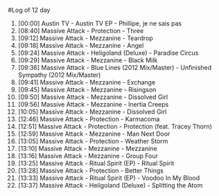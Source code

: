 #Log of 12 day

1. [00:00] Austin TV - Austin TV EP - Phillipe, je ne sais pas
1. [08:40] Massive Attack - Protection - Three
1. [09:12] Massive Attack - Mezzanine - Teardrop
1. [09:18] Massive Attack - Mezzanine - Angel
1. [09:24] Massive Attack - Heligoland (Deluxe) - Paradise Circus
1. [09:29] Massive Attack - Mezzanine - Black Milk
1. [09:36] Massive Attack - Blue Lines (2012 Mix/Master) - Unfinished Sympathy (2012 Mix/Master)
1. [09:41] Massive Attack - Mezzanine - Exchange
1. [09:45] Massive Attack - Mezzanine - Risingson
1. [09:50] Massive Attack - Mezzanine - Dissolved Girl
1. [09:56] Massive Attack - Mezzanine - Inertia Creeps
1. [10:05] Massive Attack - Mezzanine - Dissolved Girl
1. [12:46] Massive Attack - Protection - Karmacoma
1. [12:51] Massive Attack - Protection - Protection (feat. Tracey Thorn)
1. [12:59] Massive Attack - Mezzanine - Man Next Door
1. [13:05] Massive Attack - Protection - Weather Storm
1. [13:10] Massive Attack - Mezzanine - Mezzanine
1. [13:16] Massive Attack - Mezzanine - Group Four
1. [13:25] Massive Attack - Ritual Spirit (EP) - Ritual Spirit
1. [13:28] Massive Attack - Protection - Better Things
1. [13:33] Massive Attack - Ritual Spirit (EP) - Voodoo In My Blood
1. [13:37] Massive Attack - Heligoland (Deluxe) - Splitting the Atom
